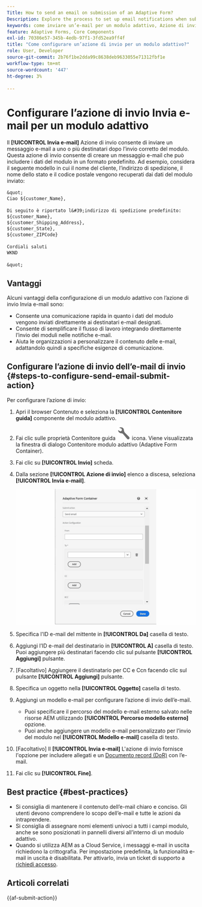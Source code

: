 ```yaml
---
Title: How to send an email on submission of an Adaptive Form?
Description: Explore the process to set up email notifications when submitting an Adaptive Form.
keywords: come inviare un’e-mail per un modulo adattivo, Azione di invio e-mail, E-mail modulo adattivo, E-mail di invio modulo, Guida all’invio e-mail
feature: Adaptive Forms, Core Components
exl-id: 70386e57-345b-4edb-97f1-3fd52ea9ff4f
title: "Come configurare un’azione di invio per un modulo adattivo?"
role: User, Developer
source-git-commit: 2b76f1be2dda99c8638deb9633055e71312fbf1e
workflow-type: tm+mt
source-wordcount: '447'
ht-degree: 3%

---
```


# Configurare l’azione di invio Invia e-mail per un modulo adattivo

Il **[!UICONTROL Invia e-mail]** Azione di invio consente di inviare un messaggio e-mail a uno o più destinatari dopo l’invio corretto del modulo. Questa azione di invio consente di creare un messaggio e-mail che può includere i dati del modulo in un formato predefinito. Ad esempio, considera il seguente modello in cui il nome del cliente, l’indirizzo di spedizione, il nome dello stato e il codice postale vengono recuperati dai dati del modulo inviato:


    &quot;
    Ciao ${customer_Name},
    
    Di seguito è riportato l&#39;indirizzo di spedizione predefinito:
    ${customer_Name},
    ${customer_Shipping_Address},
    ${customer_State},
    ${customer_ZIPCode}
    
    Cordiali saluti
    WKND
    
    &quot;


## Vantaggi

Alcuni vantaggi della configurazione di un modulo adattivo con l’azione di invio Invia e-mail sono:

* Consente una comunicazione rapida in quanto i dati del modulo vengono inviati direttamente ai destinatari e-mail designati.
* Consente di semplificare il flusso di lavoro integrando direttamente l’invio dei moduli nelle notifiche e-mail.
* Aiuta le organizzazioni a personalizzare il contenuto delle e-mail, adattandolo quindi a specifiche esigenze di comunicazione.

## Configurare l’azione di invio dell’e-mail di invio {#steps-to-configure-send-email-submit-action}

Per configurare l’azione di invio:

1. Apri il browser Contenuto e seleziona la **[!UICONTROL Contenitore guida]** componente del modulo adattivo.
1. Fai clic sulle proprietà Contenitore guida ![Proprietà guida](/help/forms/assets/configure-icon.svg) icona. Viene visualizzata la finestra di dialogo Contenitore modulo adattivo (Adaptive Form Container).
1. Fai clic su  **[!UICONTROL Invio]** scheda.
1. Dalla sezione **[!UICONTROL Azione di invio]** elenco a discesa, seleziona **[!UICONTROL Invia e-mail]**.

   ![Configurazione dell’azione Invia e-mail](/help/forms/assets/send-email-action-configuration.gif)
1. Specifica l&#39;ID e-mail del mittente in **[!UICONTROL Da]** casella di testo.
1. Aggiungi l’ID e-mail del destinatario in **[!UICONTROL A]** casella di testo. Puoi aggiungere più destinatari facendo clic sul pulsante **[!UICONTROL Aggiungi]** pulsante.
1. [Facoltativo] Aggiungere il destinatario per CC e Ccn facendo clic sul pulsante **[!UICONTROL Aggiungi]** pulsante.
1. Specifica un oggetto nella **[!UICONTROL Oggetto]** casella di testo.
1. Aggiungi un modello e-mail per configurare l’azione di invio dell’e-mail.
   * Puoi specificare il percorso del modello e-mail esterno salvato nelle risorse AEM utilizzando **[!UICONTROL Percorso modello esterno]** opzione.
   * Puoi anche aggiungere un modello e-mail personalizzato per l’invio del modulo nel **[!UICONTROL Modello e-mail]** casella di testo.
1. [Facoltativo] Il **[!UICONTROL Invia e-mail]** L&#39;azione di invio fornisce l&#39;opzione per includere allegati e un [Documento record (DoR)](generate-document-of-record-core-components.md) con l’e-mail.
1. Fai clic su **[!UICONTROL Fine]**.

## Best practice {#best-practices}

* Si consiglia di mantenere il contenuto dell’e-mail chiaro e conciso. Gli utenti devono comprendere lo scopo dell’e-mail e tutte le azioni da intraprendere.
* Si consiglia di assegnare nomi elementi univoci a tutti i campi modulo, anche se sono posizionati in pannelli diversi all’interno di un modulo adattivo.
* Quando si utilizza AEM as a Cloud Service, i messaggi e-mail in uscita richiedono la crittografia. Per impostazione predefinita, la funzionalità e-mail in uscita è disabilitata. Per attivarlo, invia un ticket di supporto a [richiedi accesso](https://experienceleague.adobe.com/docs/experience-manager-cloud-service/implementing/developing/development-guidelines.html?lang=en#sending-email).


## Articoli correlati

{{af-submit-action}}
